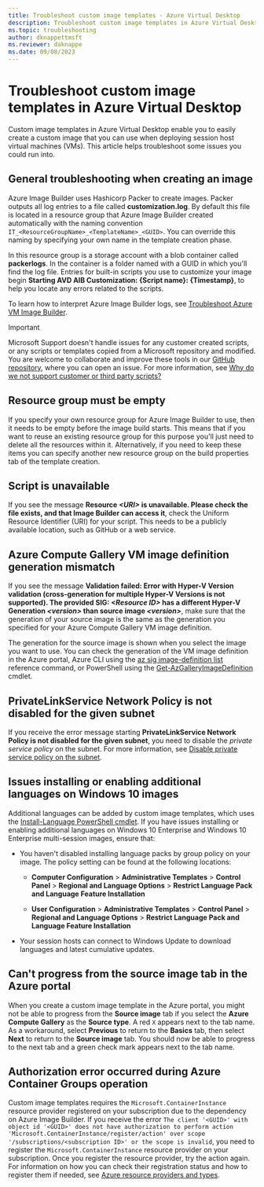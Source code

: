 ```yaml
---
title: Troubleshoot custom image templates - Azure Virtual Desktop
description: Troubleshoot custom image templates in Azure Virtual Desktop.
ms.topic: troubleshooting
author: dknappettmsft
ms.reviewer: daknappe
ms.date: 09/08/2023
---
```


# Troubleshoot custom image templates in Azure Virtual Desktop

Custom image templates in Azure Virtual Desktop enable you to easily create a custom image that you can use when deploying session host virtual machines (VMs). This article helps troubleshoot some issues you could run into.

## General troubleshooting when creating an image

Azure Image Builder uses Hashicorp Packer to create images. Packer outputs all log entries to a file called **customization.log**. By default this file is located in a resource group that Azure Image Builder created automatically with the naming convention `IT_<ResourceGroupName>_<TemplateName>_<GUID>`. You can override this naming by specifying your own name in the template creation phase.

In this resource group is a storage account with a blob container called **packerlogs**. In the container is a folder named with a GUID in which you'll find the log file. Entries for built-in scripts you use to customize your image begin **Starting AVD AIB Customization: {Script name}: {Timestamp}**, to help you locate any errors related to the scripts.

To learn how to interpret Azure Image Builder logs, see [Troubleshoot Azure VM Image Builder](/azure/virtual-machines/linux/image-builder-troubleshoot).

> [!IMPORTANT]
> Microsoft Support doesn't handle issues for any customer created scripts, or any scripts or templates copied from a Microsoft repository and modified. You are welcome to collaborate and improve these tools in our [GitHub repository](https://github.com/Azure/RDS-Templates/issues), where you can open an issue. For more information, see [Why do we not support customer or third party scripts?](https://techcommunity.microsoft.com/t5/ask-the-performance-team/help-my-powershell-script-isn-t-working-can-you-fix-it/ba-p/755797)

## Resource group must be empty

If you specify your own resource group for Azure Image Builder to use, then it needs to be empty before the image build starts. This means that if you want to reuse an existing resource group for this purpose you'll just need to delete all the resources within it. Alternatively, if you need to keep these items you can specify another new resource group on the build properties tab of the template creation.

## Script is unavailable

If you see the message **Resource *\<URI\>* is unavailable. Please check the file exists, and that Image Builder can access it**, check the Uniform Resource Identifier (URI) for your script. This needs to be a publicly available location, such as GitHub or a web service.

## Azure Compute Gallery VM image definition generation mismatch

If you see the message **Validation failed: Error with Hyper-V Version validation (cross-generation for multiple Hyper-V Versions is not supported). The provided SIG: *\<Resource ID\>* has a different Hyper-V Generation *\<version\>* than source image *\<version\>***, make sure that the generation of your source image is the same as the generation you specified for your Azure Compute Gallery VM image definition.

The generation for the source image is shown when you select the image you want to use. You can check the generation of the VM image definition in the Azure portal, Azure CLI using the [az sig image-definition list](/cli/azure/sig/image-definition#az-sig-image-definition-list) reference command, or PowerShell using the [Get-AzGalleryImageDefinition](/powershell/module/az.compute/get-azgalleryimagedefinition) cmdlet.

## PrivateLinkService Network Policy is not disabled for the given subnet

If you receive the error message starting **PrivateLinkService Network Policy is not disabled for the given subnet**, you need to disable the *private service policy* on the subnet. For more information, see [Disable private service policy on the subnet](/azure/virtual-machines/windows/image-builder-vnet#disable-private-service-policy-on-the-subnet).

## Issues installing or enabling additional languages on Windows 10 images

Additional languages can be added by custom image templates, which uses the [Install-Language PowerShell cmdlet](/powershell/module/languagepackmanagement/install-language). If you have issues installing or enabling additional languages on Windows 10 Enterprise and Windows 10 Enterprise multi-session images, ensure that:

- You haven't disabled installing language packs by group policy on your image. The policy setting can be found at the following locations:

   - **Computer Configuration** > **Administrative Templates** > **Control Panel** > **Regional and Language Options** > **Restrict Language Pack and Language Feature Installation**

   - **User Configuration** > **Administrative Templates** > **Control Panel** > **Regional and Language Options** > **Restrict Language Pack and Language Feature Installation**

- Your session hosts can connect to Windows Update to download languages and latest cumulative updates. 

## Can't progress from the source image tab in the Azure portal

When you create a custom image template in the Azure portal, you might not be able to progress from the **Source image** tab if you select the **Azure Compute Gallery** as the **Source type**. A red `X` appears next to the tab name. As a workaround, select **Previous** to return to the **Basics** tab, then select **Next** to return to the **Source image** tab. You should now be able to progress to the next tab and a green check mark appears next to the tab name.

## Authorization error occurred during Azure Container Groups operation

Custom image templates requires the `Microsoft.ContainerInstance` resource provider registered on your subscription due to the dependency on Azure Image Builder. If you receive the error `The client '<GUID>' with object id '<GUID>' does not have authorization to perform action 'Microsoft.ContainerInstance/register/action' over scope '/subscriptions/<subscription ID>' or the scope is invalid`, you need to register the `Microsoft.ContainerInstance` resource provider on your subscription. Once you register the resource provider, try the action again. For information on how you can check their registration status and how to register them if needed, see [Azure resource providers and types](/azure/virtual-desktop/../azure-resource-manager/management/resource-providers-and-types).